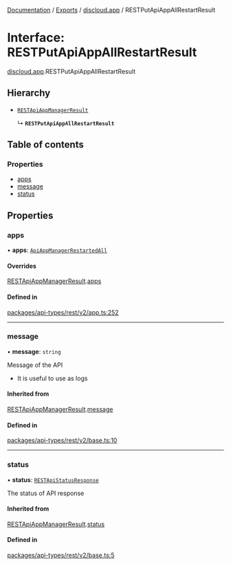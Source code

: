 [Documentation](../README.md) / [Exports](../modules.md) / [discloud.app](../modules/discloud_app.md) / RESTPutApiAppAllRestartResult

# Interface: RESTPutApiAppAllRestartResult

[discloud.app](../modules/discloud_app.md).RESTPutApiAppAllRestartResult

## Hierarchy

- [`RESTApiAppManagerResult`](discloud_app.RESTApiAppManagerResult.md)

  ↳ **`RESTPutApiAppAllRestartResult`**

## Table of contents

### Properties

- [apps](discloud_app.RESTPutApiAppAllRestartResult.md#apps)
- [message](discloud_app.RESTPutApiAppAllRestartResult.md#message)
- [status](discloud_app.RESTPutApiAppAllRestartResult.md#status)

## Properties

### apps

• **apps**: [`ApiAppManagerRestartedAll`](discloud_app.ApiAppManagerRestartedAll.md)

#### Overrides

[RESTApiAppManagerResult](discloud_app.RESTApiAppManagerResult.md).[apps](discloud_app.RESTApiAppManagerResult.md#apps)

#### Defined in

[packages/api-types/rest/v2/app.ts:252](https://github.com/discloud/discloud.app/blob/e5beb23/packages/api-types/rest/v2/app.ts#L252)

___

### message

• **message**: `string`

Message of the API
- It is useful to use as logs

#### Inherited from

[RESTApiAppManagerResult](discloud_app.RESTApiAppManagerResult.md).[message](discloud_app.RESTApiAppManagerResult.md#message)

#### Defined in

[packages/api-types/rest/v2/base.ts:10](https://github.com/discloud/discloud.app/blob/e5beb23/packages/api-types/rest/v2/base.ts#L10)

___

### status

• **status**: [`RESTApiStatusResponse`](../modules/discloud_app.md#restapistatusresponse)

The status of API response

#### Inherited from

[RESTApiAppManagerResult](discloud_app.RESTApiAppManagerResult.md).[status](discloud_app.RESTApiAppManagerResult.md#status)

#### Defined in

[packages/api-types/rest/v2/base.ts:5](https://github.com/discloud/discloud.app/blob/e5beb23/packages/api-types/rest/v2/base.ts#L5)
